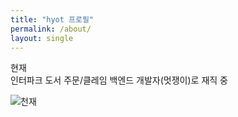 ```yaml
---
title: "hyot 프로필"
permalink: /about/
layout: single
---
```


현재  
인터파크 도서 주문/클레임 백엔드 개발자(멋쟁이)로 재직 중  

![천재]({{site.url}}/assets/images/genius.jpg "천재!")